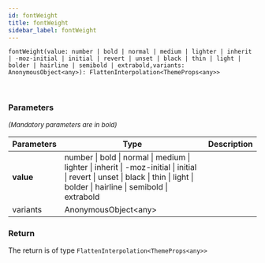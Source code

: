 ```yaml
---
id: fontWeight
title: fontWeight
sidebar_label: fontWeight
---
```


```tsx
fontWeight(value: number | bold | normal | medium | lighter | inherit | -moz-initial | initial | revert | unset | black | thin | light | bolder | hairline | semibold | extrabold,variants: AnonymousObject<any>): FlattenInterpolation<ThemeProps<any>>
```
<br/>



### Parameters

<font size="2"><i>(Mandatory parameters are in bold)</i></font>

| Parameters | Type | Description |
| --------- | ---- | ----------- |
| **value** | number \| bold \| normal \| medium \| lighter \| inherit \| -moz-initial \| initial \| revert \| unset \| black \| thin \| light \| bolder \| hairline \| semibold \| extrabold |  |
| variants | AnonymousObject<any\> |  |


### Return



The return is of type <code>FlattenInterpolation<ThemeProps<any\>\></code>